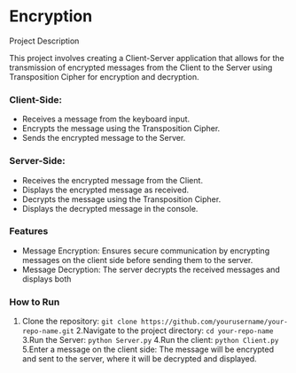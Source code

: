 # Encryption
 
Project Description

This project involves creating a Client-Server application that allows for the transmission of encrypted messages from the Client to the Server using Transposition Cipher for encryption and decryption.

### Client-Side:

- Receives a message from the keyboard input.
- Encrypts the message using the Transposition Cipher.
- Sends the encrypted message to the Server.

### Server-Side:

- Receives the encrypted message from the Client.
- Displays the encrypted message as received.
- Decrypts the message using the Transposition Cipher.
- Displays the decrypted message in the console.

### Features
- Message Encryption: Ensures secure communication by encrypting messages on the client side before sending them to the server.
- Message Decryption: The server decrypts the received messages and displays both

### How to Run
1. Clone the repository:
      `git clone https://github.com/yourusername/your-repo-name.git`
2.Navigate to the project directory: 
      `cd your-repo-name`
3.Run the Server:
   `python Server.py`
4.Run the client:
   `python Client.py`
5.Enter a message on the client side: The message will be encrypted and sent to the server, where it will be decrypted and displayed.
